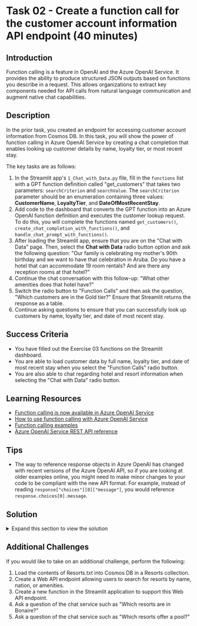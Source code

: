 # Task 02 - Create a function call for the customer account information API endpoint (40 minutes)

## Introduction

Function calling is a feature in OpenAI and the Azure OpenAI Service. It provides the ability to produce structured JSON outputs based on functions you describe in a request. This allows organizations to extract key components needed for API calls from natural language communication and augment native chat capabilities.

## Description

In the prior task, you created an endpoint for accessing customer account information from Cosmos DB. In this task, you will show the power of function calling in Azure OpenAI Service by creating a chat completion that enables looking up customer details by name, loyalty tier, or most recent stay.

The key tasks are as follows:

1. In the Streamlit app's `1_Chat_with_Data.py` file, fill in the `functions` list with a GPT function definition called "get_customers" that takes two parameters: `searchCriterion` and `searchValue`. The `searchCriterion` parameter should be an enumeration containing three values: **CustomerName**, **LoyaltyTier**, and **DateOfMostRecentStay**.
2. Add code to the dashboard that converts the GPT function into an Azure OpenAI function definition and executes the customer lookup request. To do this, you will complete the functions named `get_customers()`, `create_chat_completion_with_functions()`, and `handle_chat_prompt_with_functions()`.
3. After loading the Streamlit app, ensure that you are on the "Chat with Data" page. Then, select the **Chat with Data** radio button option and ask the following question: "Our family is celebrating my mother's 90th birthday and we want to have that celebration in Aruba. Do you have a hotel that can accommodate 19 room rentals? And are there any reception rooms at that hotel?"
4. Continue the chat conversation with this follow-up: "What other amenities does that hotel have?"
5. Switch the radio button to "Function Calls" and then ask the question, "Which customers are in the Gold tier?" Ensure that Streamlit returns the response as a table.
6. Continue asking questions to ensure that you can successfully look up customers by name, loyalty tier, and date of most recent stay.

## Success Criteria

- You have filled out the Exercise 03 functions on the Streamlit dashboard.
- You are able to load customer data by full name, loyalty tier, and date of most recent stay when you select the "Function Calls" radio button.
- You are also able to chat regarding hotel and resort information when selecting the "Chat with Data" radio button.

## Learning Resources

- [Function calling is now available in Azure OpenAI Service](https://techcommunity.microsoft.com/t5/ai-azure-ai-services-blog/function-calling-is-now-available-in-azure-openai-service/ba-p/3879241)
- [How to use function calling with Azure OpenAI Service](https://learn.microsoft.com/en-us/azure/ai-services/openai/how-to/function-calling?tabs=python)
- [Function calling examples](https://github.com/Azure-Samples/openai/tree/main/Basic_Samples/Functions)
- [Azure OpenAI Service REST API reference](https://learn.microsoft.com/en-us/azure/ai-services/openai/reference)

## Tips

- The way to reference response objects in Azure OpenAI has changed with recent versions of the Azure OpenAI API, so if you are looking at older examples online, you might need to make minor changes to your code to be compliant with the new API format. For example, instead of reading `response["choices"][0]["message"]`, you would reference `response.choices[0].message`.

## Solution

<details>
<summary>Expand this section to view the solution</summary>

- GPT function definitions are JSON objects following a particular pattern, with a combination of name, description, and parameters. The definition for the `get_customers` function is as follows:

    ```python
    functions = [
        {
            "name": "get_customers",
            "description": "Get a list of customers based on some search criterion.",
            "parameters": {
                "type": "object",
                "properties": {
                    "search_criterion": {"type": "string", "enum": ["CustomerName", "LoyaltyTier", "DateOfMostRecentStay"]},
                    "search_value": {"type": "string"},
                },
                "required": ["search_criterion", "search_value"],
            },
        }
    ]
    ```

- The `handle_chat_prompt_with_functions()` function does three things. First, it echoes the user's prompt to the chat window. After that, it sends the prompt to Azure OpenAI. Finally, it executes the function call that Azure OpenAI returns.
  - The code for the completed `handle_chat_prompt_with_functions()` function is as follows:

    ```python
    # Echo the user's prompt to the chat window
    st.session_state.messages.append({"role": "user", "content": prompt})
    with st.chat_message("user"):
        st.markdown(prompt)

    # Send the user's prompt to Azure OpenAI and display the response
    # The call to Azure OpenAI is handled in create_chat_completion()
    # This function loops through the responses and displays them as they come in.
    # It also appends the full response to the chat history.
    with st.chat_message("assistant"):
        message_placeholder = st.empty()
        full_response = ""
        response = create_chat_completion_with_functions(deployment_name, st.session_state.messages)
        response_message = response.choices[0].message

        # Check if GPT returned a function call
        if response_message.function_call:
            # Get the function name and arguments
            function_name = response_message.function_call.name
            # Verify the function
            if function_name not in available_functions:
                full_response = f"Sorry, I don't know how to call the function `{function_name}`."
            else:
                function_to_call = available_functions[function_name]
                # Verify the function has the correct number of arguments
                function_args = json.loads(response_message.function_call.arguments)
                if check_args(function_to_call, function_args) is False:
                    full_response = f"Sorry, I don't know how to call the function `{function_name}` with those arguments."
                else:
                    # Call the function
                    full_response = function_to_call(**function_args)
    message_placeholder.markdown(full_response)
    st.session_state.messages.append({"role": "assistant", "content": full_response})
    ```

- The `create_chat_completion_with_functions()` function reaches out to Azure OpenAI and performs the chat completion, providing it the list of available functions and options.
  - The code for the completed `create_chat_completion_with_functions()` function is as follows:

    ```python
    # Create an Azure OpenAI client. We create it in here because each exercise will
    # require at a minimum different base URLs.
    client = openai.AzureOpenAI(
        base_url=f"{aoai_endpoint}/openai/deployments/{deployment_name}/",
        api_key=aoai_api_key,
        api_version="2023-12-01-preview"
    )
    # Create and return a new chat completion request
    # Be sure to include the "functions" parameter and set "function_call"
    return client.chat.completions.create(
        model=deployment_name,
        messages=[
            {"role": m["role"], "content": m["content"]}
            for m in messages
        ],
        functions=functions,
        function_call="auto",
    )
    ```

- The `get_customers()` function reaches out to ASP.NET Web API and performs the lookup call that you created in Exercise 03, Task 01.
  - The code for the completed `get_customers()` function is as follows. Note that you will want to replace `localhost:5292` with the location of your Web API service.

    ```python
    full_server_url = f"http://localhost:5292/Customer/?searchCriterion={search_criterion}&searchValue={search_value}"
    r = requests.get(
        full_server_url,
        headers={"Content-Type": "application/json"}
    )
    if r.status_code == 200:
        return st.write(pd.read_json(r.content.decode("utf-8")))
    else:
        return f"Failure to find any customers with {search_criterion} {search_value}."
    ```

</details>

## Additional Challenges

If you would like to take on an additional challenge, perform the following:

1. Load the contents of Resorts.txt into Cosmos DB in a Resorts collection.
2. Create a Web API endpoint allowing users to search for resorts by name, nation, or amenities.
3. Create a new function in the Streamlit application to support this Web API endpoint.
4. Ask a question of the chat service such as "Which resorts are in Bonaire?"
5. Ask a question of the chat service such as "Which resorts offer a pool?"
